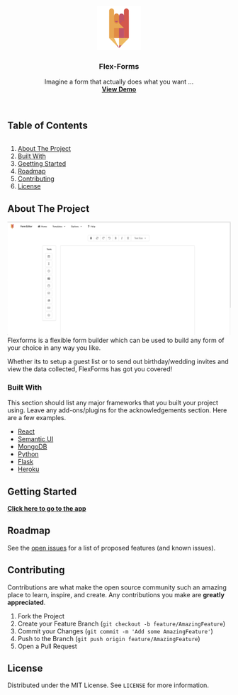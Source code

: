 <!-- PROJECT LOGO -->
<br />
<p align="center">
  <a href="#">
    <img src="./front-end/public/favicons/android-chrome-192x192.png" alt="Logo" width="100" height="100">
  </a>

  <h3 align="center">Flex-Forms</h3>

  <p align="center">
    Imagine a form that actually does what you want ...
    <br />
    <a href="https://drive.google.com/file/d/1-fiCEQaMl37x5l5KfxWoYOSnvwNZeoKk/view?usp=sharing"><strong>View Demo</strong></a>
    <br />
    <br />
  </p>
</p>

<!-- TABLE OF CONTENTS -->
  <summary><h2 style="display: inline-block">Table of Contents</h2></summary>
  <ol>
    <li><a href="#about-the-project">About The Project</a>
    <li><a href="#built-with">Built With</a></li>
    </li>
    <li><a href="#gettingstarted">Geetting Started</a></li>
    <li><a href="#roadmap">Roadmap</a></li>
    <li><a href="#contributing">Contributing</a></li>
    <li><a href="#license">License</a></li>
  </ol>

## About The Project

![[product-screenshot]](./productScreenshot.png)
Flexforms is a flexible form builder which can be used to build any form of your choice in any way you like.

Whether its to setup a guest list or to send out birthday/wedding invites and view the data collected, FlexForms has got you covered!

### Built With

This section should list any major frameworks that you built your project using. Leave any add-ons/plugins for the acknowledgements section. Here are a few examples.

- [React](https://reactjs.org/)
- [Semantic UI](https://semantic-ui.com/)
- [MongoDB](https://mongodb.com)
- [Python](https://python.org)
- [Flask](https://flask.palletsprojects.com/en/2.0.x/)
- [Heroku](https://www.heroku.com/)

## Getting Started

<a href="https://flexforms-frontend.herokuapp.com/"><strong>Click here to go to the app</strong></a>

## Roadmap

See the [open issues](https://github.com/paulologeh/Flex-Forms/issues) for a list of proposed features (and known issues).

## Contributing

Contributions are what make the open source community such an amazing place to learn, inspire, and create. Any contributions you make are **greatly appreciated**.

1. Fork the Project
2. Create your Feature Branch (`git checkout -b feature/AmazingFeature`)
3. Commit your Changes (`git commit -m 'Add some AmazingFeature'`)
4. Push to the Branch (`git push origin feature/AmazingFeature`)
5. Open a Pull Request

## License

Distributed under the MIT License. See `LICENSE` for more information.
